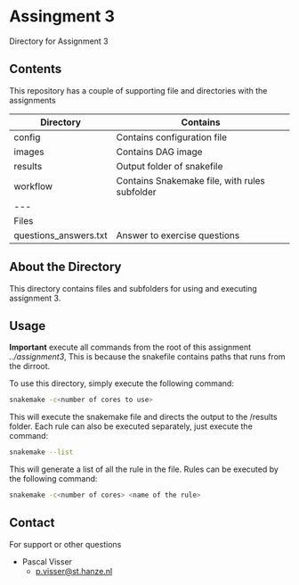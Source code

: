 # Assingment 3
Directory for Assignment 3

## Contents
This repository has a couple of supporting file and directories with the assignments

|Directory             |Contains                                       |
|---                   |---                                            |
|config                |Contains configuration file                    |
|images                |Contains DAG image                             |
|results               |Output folder of snakefile                     |
|workflow              |Contains Snakemake file, with rules subfolder  |
|---                   |                                               |
|Files                 |                                               |
|questions_answers.txt | Answer to exercise questions                  |

## About the Directory
This directory contains files and subfolders for using and executing assignment 3. 


## Usage 

**Important** execute all commands from the root of this assignment *../assignment3*, This is because the snakefile contains paths that runs from the dirroot. 

To use this directory, simply execute the following command:

```bash
snakemake -c<number of cores to use>
```

This will execute the snakemake file and directs the output to the /results folder. Each rule can also be executed separately, just execute the command:

```bash
snakemake --list
```

This will generate a list of all the rule in the file. Rules can be executed by the following command:


```bash
snakemake -c<number of cores> <name of the rule>
```

## Contact

For support or other questions

* Pascal Visser
  * p.visser@st.hanze.nl